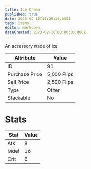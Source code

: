 ```yaml
---
title: Ice Charm
published: true
date: 2023-02-18T15:29:14.000Z
tags: items
editor: markdown
dateCreated: 2023-02-16T00:00:00.000Z
---
```


An accessory made of ice.

|Attribute|Value|
|-|-|
|ID|91|
|Purchase Price|5,000 Flips|
|Sell Price|2,500 Flips|
|Type|Other|
|Stackable|No|

# Stats
|Stat|Value|
|-|-|
|Atk|8|
|Mdef|16|
|Crit|6|
